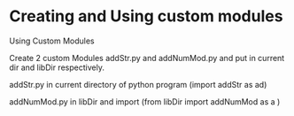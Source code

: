# Creating and Using custom modules 
Using Custom Modules

Create 2 custom Modules addStr.py and addNumMod.py and put in current dir and libDir respectively.

addStr.py in current directory of python program (import addStr as ad) 

addNumMod.py in libDir and import (from libDir import addNumMod as a ) 




